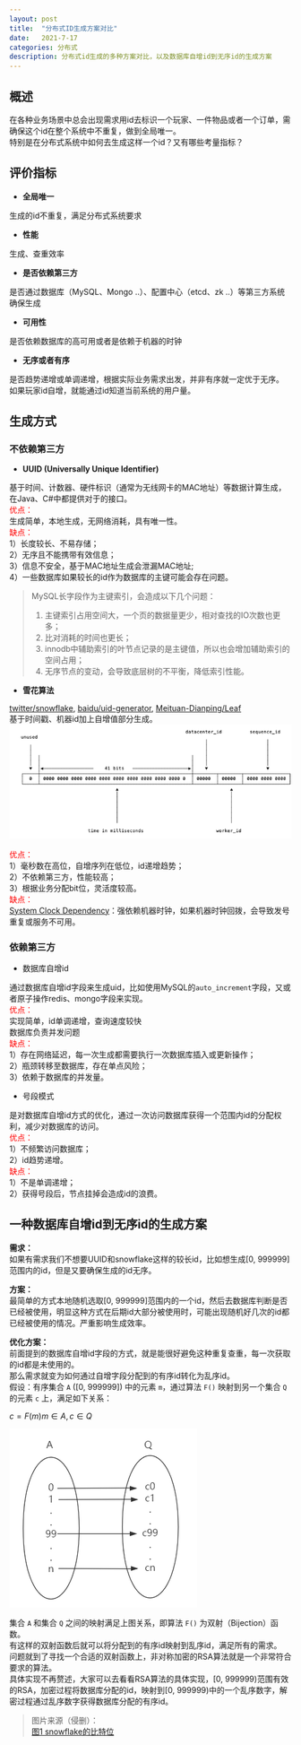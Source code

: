 ```yaml
---
layout: post
title:  "分布式ID生成方案对比"
date:   2021-7-17
categories: 分布式
description: 分布式id生成的多种方案对比，以及数据库自增id到无序id的生成方案
---
```

## 概述
在各种业务场景中总会出现需求用id去标识一个玩家、一件物品或者一个订单，需确保这个id在整个系统中不重复，做到全局唯一。  
特别是在分布式系统中如何去生成这样一个id？又有哪些考量指标？

## 评价指标

- **全局唯一**  

生成的id不重复，满足分布式系统要求
- **性能**  

生成、查重效率
- **是否依赖第三方**  

是否通过数据库（MySQL、Mongo ..）、配置中心（etcd、zk ..）等第三方系统确保生成
- **可用性**  

是否依赖数据库的高可用或者是依赖于机器的时钟
- **无序或者有序**  

是否趋势递增或单调递增，根据实际业务需求出发，并非有序就一定优于无序。  
如果玩家id自增，就能通过id知道当前系统的用户量。  


## 生成方式


### 不依赖第三方

- **UUID (Universally Unique Identifier)**  

基于时间、计数器、硬件标识（通常为无线网卡的MAC地址）等数据计算生成，在Java、C#中都提供对于的接口。  
<font color=red>优点：</font>  
生成简单，本地生成，无网络消耗，具有唯一性。  
<font color=red>缺点：</font>  
1）长度较长、不易存储；  
2）无序且不能携带有效信息；  
3）信息不安全，基于MAC地址生成会泄漏MAC地址;  
4）一些数据库如果较长的id作为数据库的主键可能会存在问题。
>MySQL长字段作为主键索引，会造成以下几个问题：
>1. 主键索引占用空间大，一个页的数据量更少，相对查找的IO次数也更多；
>2. 比对消耗的时间也更长；
>3. innodb中辅助索引的叶节点记录的是主键值，所以也会增加辅助索引的空间占用；
>4. 无序节点的变动，会导致底层树的不平衡，降低索引性能。

- **雪花算法**  

[twitter/snowflake](https://github.com/twitter-archive/snowflake/tree/snowflake-2010), [baidu/uid-generator](https://github.com/baidu/uid-generator), [Meituan-Dianping/Leaf](https://github.com/Meituan-Dianping/Leaf)  
基于时间戳、机器id加上自增值部分生成。  
![图1 snowflake的比特位](/assets/pic/2021-07-17-distributed_id/snowflake.png)

<font color=red>优点：</font>  
1）毫秒数在高位，自增序列在低位，id递增趋势；  
2）不依赖第三方，性能较高；  
3）根据业务分配bit位，灵活度较高。  
<font color=red>缺点：</font>  
[System Clock Dependency](https://github.com/twitter-archive/snowflake/tree/snowflake-2010#system-clock-dependency)：强依赖机器时钟，如果机器时钟回拨，会导致发号重复或服务不可用。  


### 依赖第三方
- 数据库自增id  

通过数据库自增id字段来生成uid，比如使用MySQL的`auto_increment`字段，又或者原子操作redis、mongo字段来实现。  
<font color=red>优点：</font>  
实现简单，id单调递增，查询速度较快  
数据库负责并发问题  
<font color=red>缺点：</font>  
1）存在网络延迟，每一次生成都需要执行一次数据库插入或更新操作；  
2）瓶颈转移至数据库，存在单点风险；  
3）依赖于数据库的并发量。  

- 号段模式  

是对数据库自增id方式的优化，通过一次访问数据库获得一个范围内id的分配权利，减少对数据库的访问。  
<font color=red>优点：</font>  
1）不频繁访问数据库；  
2）id趋势递增。  
<font color=red>缺点：</font>  
1）不是单调递增；  
2）获得号段后，节点挂掉会造成id的浪费。  


## 一种数据库自增id到无序id的生成方案
**需求：**  
如果有需求我们不想要UUID和snowflake这样的较长id，比如想生成[0, 999999]范围内的id，但是又要确保生成的id无序。  

**方案：**  
最简单的方式本地随机选取[0, 999999]范围内的一个id，然后去数据库判断是否已经被使用，明显这种方式在后期id大部分被使用时，可能出现随机好几次的id都已经被使用的情况。严重影响生成效率。  

**优化方案：**  
前面提到的数据库自增id字段的方式，就是能很好避免这种重复查重，每一次获取的id都是未使用的。  
那么需求就变为如何通过自增字段分配到的有序id转化为乱序id。  
假设：有序集合 `A` ([0, 999999]) 中的元素 `m`，通过算法 `F()` 映射到另一个集合 `Q` 的元素 `c` 上，满足如下关系：  

$c = F(m) m\in A, c\in Q$

![图2 bijection](/assets/pic/2021-07-17-distributed_id/bijection.png)

集合 `A` 和集合 `Q` 之间的映射满足上图关系，即算法 `F()` 为双射（Bijection）函数。  
有这样的双射函数后就可以将分配到的有序id映射到乱序id，满足所有的需求。  
问题就到了寻找一个合适的双射函数上，非对称加密的RSA算法就是一个非常符合要求的算法。  
具体实现不再赘述，大家可以去看看RSA算法的具体实现，[0, 999999)范围有效的RSA，加密过程将数据库分配的id，映射到[0, 999999)中的一个乱序数字，解密过程通过乱序数字获得数据库分配的有序id。  

>图片来源（侵删）：  
> [图1 snowflake的比特位](https://chai2010.cn/advanced-go-programming-book/ch6-cloud/ch6-01-dist-id.html)  